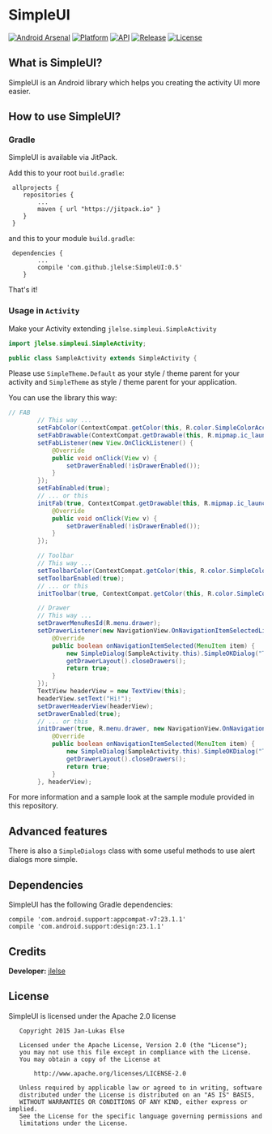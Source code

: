 # SimpleUI

[![Android Arsenal](https://img.shields.io/badge/Android%20Arsenal-SimpleUI-brightgreen.svg?style=flat)](http://android-arsenal.com/details/1/2677)
[![Platform](https://img.shields.io/badge/platform-android-green.svg)](http://developer.android.com/index.html)
[![API](https://img.shields.io/badge/API-15%2B-brightgreen.svg?style=flat)](https://android-arsenal.com/api?level=15)
[![Release](https://img.shields.io/github/release/jlelse/SimpleUI.svg?label=JitPack)](https://jitpack.io/#jlelse/SimpleUI)
[![License](https://img.shields.io/github/license/jlelse/SimpleUI.svg)](https://www.apache.org/licenses/LICENSE-2.0.html)

## What is SimpleUI?

SimpleUI is an Android library which helps you creating the activity UI more easier.

## How to use SimpleUI?

### Gradle

SimpleUI is available via JitPack.

Add this to your root `build.gradle`:

```
 allprojects {
    repositories {
        ...
        maven { url "https://jitpack.io" }
    }
 }
```

and this to your module `build.gradle`:

```
 dependencies {
        ...
        compile 'com.github.jlelse:SimpleUI:0.5'
    }
```

That's it!

### Usage in `Activity`

Make your Activity extending `jlelse.simpleui.SimpleActivity`

```java
import jlelse.simpleui.SimpleActivity;

public class SampleActivity extends SimpleActivity {
```

Please  use `SimpleTheme.Default` as your style / theme parent for your activity and `SimpleTheme` as style / theme parent for your application.

You can use the library this way:

```java
// FAB
        // This way ...
        setFabColor(ContextCompat.getColor(this, R.color.SimpleColorAccent));
        setFabDrawable(ContextCompat.getDrawable(this, R.mipmap.ic_launcher));
        setFabListener(new View.OnClickListener() {
            @Override
            public void onClick(View v) {
                setDrawerEnabled(!isDrawerEnabled());
            }
        });
        setFabEnabled(true);
        // ... or this
        initFab(true, ContextCompat.getDrawable(this, R.mipmap.ic_launcher), ContextCompat.getColor(this, R.color.SimpleColorAccent), new View.OnClickListener() {
            @Override
            public void onClick(View v) {
                setDrawerEnabled(!isDrawerEnabled());
            }
        });

        // Toolbar
        // This way ...
        setToolbarColor(ContextCompat.getColor(this, R.color.SimpleColorPrimary));
        setToolbarEnabled(true);
        // ... or this
        initToolbar(true, ContextCompat.getColor(this, R.color.SimpleColorPrimary));

        // Drawer
        // This way ...
        setDrawerMenuResId(R.menu.drawer);
        setDrawerListener(new NavigationView.OnNavigationItemSelectedListener() {
            @Override
            public boolean onNavigationItemSelected(MenuItem item) {
                new SimpleDialog(SampleActivity.this).SimpleOKDialog("Test", "Hey!");
                getDrawerLayout().closeDrawers();
                return true;
            }
        });
        TextView headerView = new TextView(this);
        headerView.setText("Hi!");
        setDrawerHeaderView(headerView);
        setDrawerEnabled(true);
        // ... or this
        initDrawer(true, R.menu.drawer, new NavigationView.OnNavigationItemSelectedListener() {
            @Override
            public boolean onNavigationItemSelected(MenuItem item) {
                new SimpleDialog(SampleActivity.this).SimpleOKDialog("Test", "Hey!");
                getDrawerLayout().closeDrawers();
                return true;
            }
        }, headerView);
```

For more information and a sample look at the sample module provided in this repository.

## Advanced features

There is also a `SimpleDialogs` class with some useful methods to use alert dialogs more simple.

## Dependencies

SimpleUI has the following Gradle dependencies:

```
compile 'com.android.support:appcompat-v7:23.1.1'
compile 'com.android.support:design:23.1.1'
```

## Credits

**Developer:** <a href="https://github.com/jlelse">jlelse</a>

## License

SimpleUI is licensed under the Apache 2.0 license

```
   Copyright 2015 Jan-Lukas Else

   Licensed under the Apache License, Version 2.0 (the "License");
   you may not use this file except in compliance with the License.
   You may obtain a copy of the License at

       http://www.apache.org/licenses/LICENSE-2.0

   Unless required by applicable law or agreed to in writing, software
   distributed under the License is distributed on an "AS IS" BASIS,
   WITHOUT WARRANTIES OR CONDITIONS OF ANY KIND, either express or implied.
   See the License for the specific language governing permissions and
   limitations under the License.
```